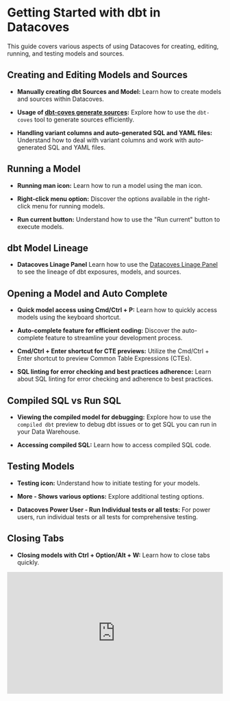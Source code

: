 # Getting Started with dbt in Datacoves

This guide covers various aspects of using Datacoves for creating, editing, running, and testing models and sources.

## Creating and Editing Models and Sources

- **Manually creating dbt Sources and Model:** Learn how to create models and sources within Datacoves.

- **Usage of [dbt-coves generate sources](https://github.com/datacoves/dbt-coves#readme):** Explore how to use the `dbt-coves` tool to generate sources efficiently.

- **Handling variant columns and auto-generated SQL and YAML files:** Understand how to deal with variant columns and work with auto-generated SQL and YAML files.

## Running a Model

- **Running man icon:** Learn how to run a model using the man icon.

- **Right-click menu option:** Discover the options available in the right-click menu for running models.

- **Run current button:** Understand how to use the "Run current" button to execute models.

## dbt Model Lineage

- **Datacoves Linage Panel** Learn how to use the [Datacoves Linage Panel](/getting-started/developer/lineage-view.md) to see the lineage of dbt exposures, models, and sources.

## Opening a Model and Auto Complete

- **Quick model access using Cmd/Ctrl + P:** Learn how to quickly access models using the keyboard shortcut.

- **Auto-complete feature for efficient coding:** Discover the auto-complete feature to streamline your development process.

- **Cmd/Ctrl + Enter shortcut for CTE previews:** Utilize the Cmd/Ctrl + Enter shortcut to preview Common Table Expressions (CTEs).

- **SQL linting for error checking and best practices adherence:** Learn about SQL linting for error checking and adherence to best practices.

## Compiled SQL vs Run SQL

- **Viewing the compiled model for debugging:** Explore how to use the `compiled dbt` preview to debug dbt issues or to get SQL you can run in your Data Warehouse.

- **Accessing compiled SQL:** Learn how to access compiled SQL code.

## Testing Models

- **Testing icon:** Understand how to initiate testing for your models.

- **More - Shows various options:** Explore additional testing options.

- **Datacoves Power User - Run Individual tests or all tests:** For power users, run individual tests or all tests for comprehensive testing.

## Closing Tabs

- **Closing models with Ctrl + Option/Alt + W:** Learn how to close tabs quickly.


<div style="position: relative; padding-bottom: 56.25%; height: 0;"><iframe src="https://www.loom.com/embed/fee7bd54660d4fb7884cc5beb040409f?sid=0f8c025f-623f-431b-9786-9099a5ac9f0d" frameborder="0" webkitallowfullscreen mozallowfullscreen allowfullscreen style="position: absolute; top: 0; left: 0; width: 100%; height: 100%;"></iframe></div>